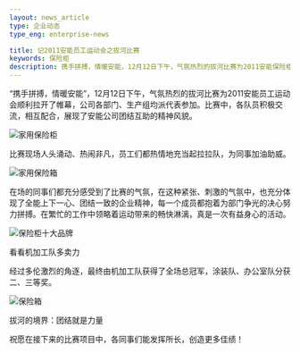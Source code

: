 ```yaml
---
layout: news_article
type: 企业动态
type_eng: enterprise-news

title: 记2011安能员工运动会之拔河比赛
keywords: 保险柜
description: 携手拼搏，情暖安能，12月12日下午，气氛热烈的拔河比赛为2011安能保险柜公司员工运动会顺利拉开了帷幕，公司各部门、生产组均派代表参加。
---
```

“携手拼搏，情暖安能”，12月12日下午，气氛热烈的拔河比赛为2011安能员工运动会顺利拉开了帷幕，公司各部门、生产组均派代表参加。比赛中，各队员积极交流，相互配合，展现了安能公司团结互助的精神风貌。

![家用保险柜](http://www.qnn.com.cn/image-news/id035101.jpg)

比赛现场人头涌动、热闹非凡，员工们都热情地充当起拉拉队，为同事加油助威。

![家用保险箱](http://www.qnn.com.cn/image-news/id035102.jpg)

在场的同事们都充分感受到了比赛的气氛，在这种紧张、刺激的气氛中，也充分体现了全能上下一心、团结一致的企业精神，每一个成员都抱着为部门争光的决心努力拼搏。在繁忙的工作中领略着运动带来的畅快淋漓，真是一次有益身心的活动。

![保险柜十大品牌](http://www.qnn.com.cn/image-news/id035103.jpg)

看看机加工队多卖力

经过多伦激烈的角逐，最终由机加工队获得了全场总冠军，涂装队、办公室队分获二、三等奖。

![保险箱](http://www.qnn.com.cn/image-news/id035104.jpg)

拔河的境界：团结就是力量

祝愿在接下来的比赛项目中，各同事们能发挥所长，创造更多佳绩！

